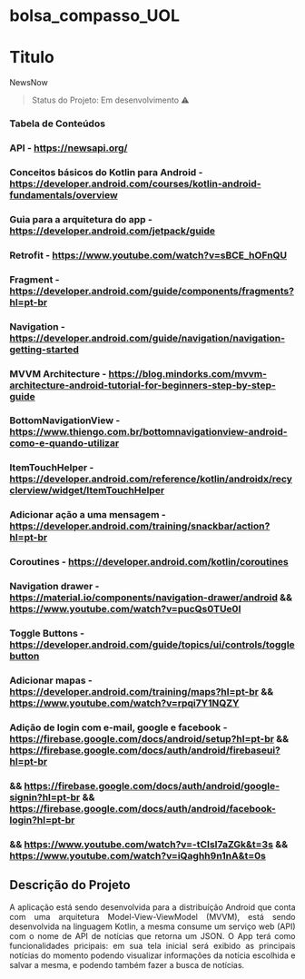 # bolsa_compasso_UOL
# Titulo 
NewsNow

> Status do Projeto: Em desenvolvimento :warning:

### Tabela de Conteúdos
   
### API - https://newsapi.org/
### Conceitos básicos do Kotlin para Android - https://developer.android.com/courses/kotlin-android-fundamentals/overview
### Guia para a arquitetura do app - https://developer.android.com/jetpack/guide
### Retrofit - https://www.youtube.com/watch?v=sBCE_hOFnQU
### Fragment - https://developer.android.com/guide/components/fragments?hl=pt-br
### Navigation - https://developer.android.com/guide/navigation/navigation-getting-started
### MVVM Architecture - https://blog.mindorks.com/mvvm-architecture-android-tutorial-for-beginners-step-by-step-guide
### BottomNavigationView - https://www.thiengo.com.br/bottomnavigationview-android-como-e-quando-utilizar
### ItemTouchHelper - https://developer.android.com/reference/kotlin/androidx/recyclerview/widget/ItemTouchHelper
### Adicionar ação a uma mensagem - https://developer.android.com/training/snackbar/action?hl=pt-br
### Coroutines - https://developer.android.com/kotlin/coroutines
### Navigation drawer - https://material.io/components/navigation-drawer/android && https://www.youtube.com/watch?v=pucQs0TUe0I
### Toggle Buttons - https://developer.android.com/guide/topics/ui/controls/togglebutton
### Adicionar mapas - https://developer.android.com/training/maps?hl=pt-br && https://www.youtube.com/watch?v=rpqi7Y1NQZY
### Adição de login com e-mail, google e facebook - https://firebase.google.com/docs/android/setup?hl=pt-br && https://firebase.google.com/docs/auth/android/firebaseui?hl=pt-br
### && https://firebase.google.com/docs/auth/android/google-signin?hl=pt-br && https://firebase.google.com/docs/auth/android/facebook-login?hl=pt-br
### && https://www.youtube.com/watch?v=-tCIsI7aZGk&t=3s && https://www.youtube.com/watch?v=iQaghh9n1nA&t=0s

## Descrição do Projeto
<p align="justify"> A aplicação está sendo desenvolvida para a distribuíção Android que conta com uma arquitetura Model-View-ViewModel (MVVM), está sendo desenvolvida na linguagem
Kotlin, a mesma consume um serviço web (API) com o nome de API de notícias que retorna um JSON. O App terá como funcionalidades pricipais: em sua tela inicial será exibido as principais
notícias do momento podendo visualizar informações da notícia escolhida e salvar a mesma, e podendo também fazer a busca de notícias.</p>
